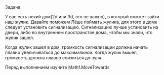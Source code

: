 Задача

У вас есть некий дом(2d или 3d, это не важно), в который сможет зайти наш жулик.
Давайте поможем Лёше поймать жулика, для этого в доме следует установить сигнализацию.
Сигнализацию лучше установить на двери, либо во внутреннем пространстве дома, чтобы мы знали, что жулик зашел.

Когда жулик зашел в дом, громкость сигнализации должна начать плавно увеличиваться до максимальной. Когда жулик вышел, громкость должна плавно снизиться до нуля.

Перед выполнением изучите Mathf.MoveTowards
